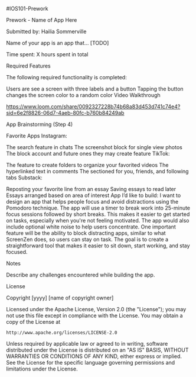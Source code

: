 #IOS101-Prework

Prework - Name of App Here

Submitted by: Hailia Sommerville

Name of your app is an app that... [TODO]

Time spent: X hours spent in total

Required Features

The following required functionality is completed:

 Users are see a screen with three labels and a button
 Tapping the button changes the screen color to a random color
Video Walkthrough

https://www.loom.com/share/0092327228b74b68a83d453d741c74e4?sid=6e2f8826-06d7-4aeb-80fc-b760b84249ab

App Brainstorming (Step 4)

Favorite Apps Instagram:

The search feature in chats
The screenshot block for single view photos
The block account and future ones they may create feature
TikTok:

The feature to create folders to organize your favorited videos
The hyperlinked text in comments
The sectioned for you, friends, and following tabs
Substack:

Reposting your favorite line from an essay
Saving essays to read later
Essays arranged based on area of interest
App I’d like to build: I want to design an app that helps people focus and avoid distractions using the Pomodoro technique. The app will use a timer to break work into 25-minute focus sessions followed by short breaks. This makes it easier to get started on tasks, especially when you're not feeling motivated. The app would also include optional white noise to help users concentrate. One important feature will be the ability to block distracting apps, similar to what ScreenZen does, so users can stay on task. The goal is to create a straightforward tool that makes it easier to sit down, start working, and stay focused.

Notes

Describe any challenges encountered while building the app.

License

Copyright [yyyy] [name of copyright owner]

Licensed under the Apache License, Version 2.0 (the "License");
you may not use this file except in compliance with the License.
You may obtain a copy of the License at

    http://www.apache.org/licenses/LICENSE-2.0

Unless required by applicable law or agreed to in writing, software
distributed under the License is distributed on an "AS IS" BASIS,
WITHOUT WARRANTIES OR CONDITIONS OF ANY KIND, either express or implied.
See the License for the specific language governing permissions and
limitations under the License.
